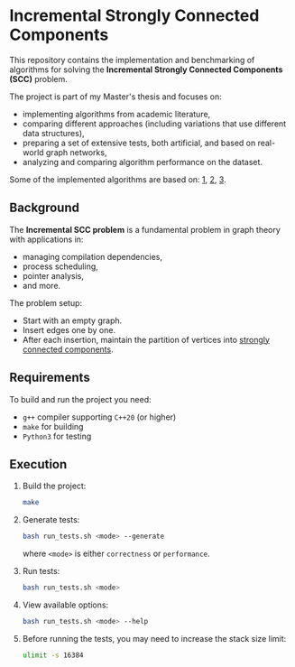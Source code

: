 # Incremental Strongly Connected Components

This repository contains the implementation and benchmarking of algorithms for solving the
**Incremental Strongly Connected Components (SCC)** problem.

The project is part of my Master's thesis and focuses on:

* implementing algorithms from academic literature,
* comparing different approaches (including variations that use different data structures),
* preparing a set of extensive tests, both artificial, and based on real-world graph networks,
* analyzing and comparing algorithm performance on the dataset.

Some of the implemented algorithms are based on:
[1](https://dl.acm.org/doi/10.1145/2756553),
[2](https://dl.acm.org/doi/10.1145/2071379.2071382),
[3](https://doi.org/10.4230/LIPIcs.ESA.2021.14).

## Background

The **Incremental SCC problem** is a fundamental problem in graph theory with applications in:

* managing compilation dependencies,
* process scheduling,
* pointer analysis,
* and more.

The problem setup:
* Start with an empty graph.
* Insert edges one by one.
* After each insertion, maintain the partition of vertices into [strongly connected components](https://en.wikipedia.org/wiki/Strongly_connected_component).

## Requirements
To build and run the project you need:

* `g++` compiler supporting `C++20` (or higher)
* `make` for building
* `Python3` for testing

## Execution

1. Build the project:

   ```bash
   make
   ```
2. Generate tests:

   ```bash
   bash run_tests.sh <mode> --generate 
   ```
   where `<mode>` is either `correctness` or `performance`.
3. Run tests:

   ```bash
   bash run_tests.sh <mode>
   ```
4. View available options:

   ```bash
   bash run_tests.sh <mode> --help
   ```
5. Before running the tests, you may need to increase the stack size limit:
   ```bash
   ulimit -s 16384
   ```
